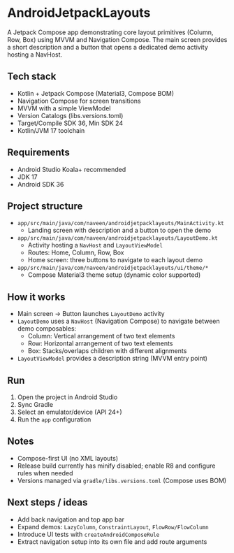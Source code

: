 # AndroidJetpackLayouts

A Jetpack Compose app demonstrating core layout primitives (Column, Row, Box) using MVVM and Navigation Compose. The main screen provides a short description and a button that opens a dedicated demo activity hosting a NavHost.

## Tech stack
- Kotlin + Jetpack Compose (Material3, Compose BOM)
- Navigation Compose for screen transitions
- MVVM with a simple ViewModel
- Version Catalogs (libs.versions.toml)
- Target/Compile SDK 36, Min SDK 24
- Kotlin/JVM 17 toolchain

## Requirements
- Android Studio Koala+ recommended
- JDK 17
- Android SDK 36

## Project structure
- `app/src/main/java/com/naveen/androidjetpacklayouts/MainActivity.kt`
  - Landing screen with description and a button to open the demo
- `app/src/main/java/com/naveen/androidjetpacklayouts/LayoutDemo.kt`
  - Activity hosting a `NavHost` and `LayoutViewModel`
  - Routes: Home, Column, Row, Box
  - Home screen: three buttons to navigate to each layout demo
- `app/src/main/java/com/naveen/androidjetpacklayouts/ui/theme/*`
  - Compose Material3 theme setup (dynamic color supported)

## How it works
- Main screen → Button launches `LayoutDemo` activity
- `LayoutDemo` uses a `NavHost` (Navigation Compose) to navigate between demo composables:
  - Column: Vertical arrangement of two text elements
  - Row: Horizontal arrangement of two text elements
  - Box: Stacks/overlaps children with different alignments
- `LayoutViewModel` provides a description string (MVVM entry point)

## Run
1. Open the project in Android Studio
2. Sync Gradle
3. Select an emulator/device (API 24+)
4. Run the `app` configuration

## Notes
- Compose-first UI (no XML layouts)
- Release build currently has minify disabled; enable R8 and configure rules when needed
- Versions managed via `gradle/libs.versions.toml` (Compose uses BOM)

## Next steps / ideas
- Add back navigation and top app bar
- Expand demos: `LazyColumn`, `ConstraintLayout`, `FlowRow/FlowColumn`
- Introduce UI tests with `createAndroidComposeRule`
- Extract navigation setup into its own file and add route arguments
